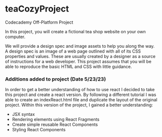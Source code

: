 # teaCozyProject
Codecademy Off-Platform Project

In this project, you will create a fictional tea shop website on your own computer.

We will provide a design spec and image assets to help you along the way. A design spec is an image of a web page outlined with all of its CSS properties and values. 
These are usually created by a designer as a source of instructions for a web developer. This project assumes that you will be able to reproduce the basic HTML and CSS with little guidance.

### Additions added to project (Date 5/23/23)

In order to get a better understanding of how to use react I decided to take this project and create a react version. By following a different tutorial I was able to create an indexReact.html file and duplicate the layout of the original project. Within this version of the project, I gained a better understanding:

* JSX syntax
* Rendering elements using React Fragments
* Create simple reusable React Components
* Styling React Components
